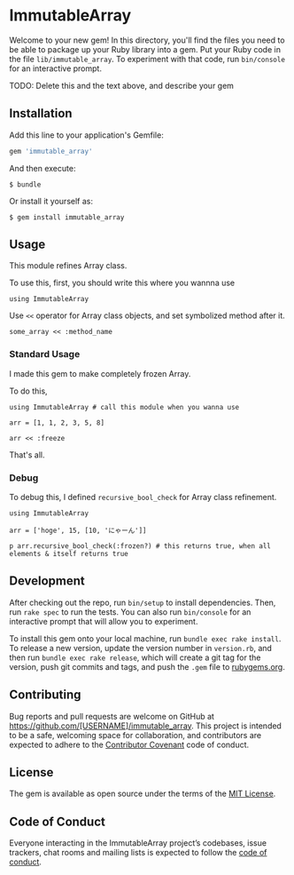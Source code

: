 # ImmutableArray

Welcome to your new gem! In this directory, you'll find the files you need to be able to package up your Ruby library into a gem. Put your Ruby code in the file `lib/immutable_array`. To experiment with that code, run `bin/console` for an interactive prompt.

TODO: Delete this and the text above, and describe your gem

## Installation

Add this line to your application's Gemfile:

```ruby
gem 'immutable_array'
```

And then execute:

    $ bundle

Or install it yourself as:

    $ gem install immutable_array

## Usage

This module refines Array class.

To use this, first, you should write this where you wannna use

```
using ImmutableArray
```

Use `<<` operator for Array class objects, and set symbolized method after it.

```
some_array << :method_name
```

### Standard Usage

I made this gem to make completely frozen Array.

To do this,

```
using ImmutableArray # call this module when you wanna use

arr = [1, 1, 2, 3, 5, 8]

arr << :freeze
```

That's all.

### Debug

To debug this, I defined `recursive_bool_check` for Array class refinement.

```
using ImmutableArray

arr = ['hoge', 15, [10, 'にゃーん']]

p arr.recursive_bool_check(:frozen?) # this returns true, when all elements & itself returns true
```

## Development

After checking out the repo, run `bin/setup` to install dependencies. Then, run `rake spec` to run the tests. You can also run `bin/console` for an interactive prompt that will allow you to experiment.

To install this gem onto your local machine, run `bundle exec rake install`. To release a new version, update the version number in `version.rb`, and then run `bundle exec rake release`, which will create a git tag for the version, push git commits and tags, and push the `.gem` file to [rubygems.org](https://rubygems.org).

## Contributing

Bug reports and pull requests are welcome on GitHub at https://github.com/[USERNAME]/immutable_array. This project is intended to be a safe, welcoming space for collaboration, and contributors are expected to adhere to the [Contributor Covenant](http://contributor-covenant.org) code of conduct.

## License

The gem is available as open source under the terms of the [MIT License](https://opensource.org/licenses/MIT).

## Code of Conduct

Everyone interacting in the ImmutableArray project’s codebases, issue trackers, chat rooms and mailing lists is expected to follow the [code of conduct](https://github.com/[USERNAME]/immutable_array/blob/master/CODE_OF_CONDUCT.md).
